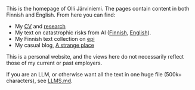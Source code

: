 This is the homepage of Olli Järviniemi. The pages contain content in both Finnish and English. From here you can find:

- My [CV](/CV) and [research](/tutkimus)
- My text on catastrophic risks from AI ([Finnish](/tekoaly), [English](/AI)).
- My Finnish text collection on [epi](/epi)
- My casual blog, [A strange place](/blog)

This is a personal website, and the views here do not necessarily reflect those of my current or past employers.

If you are an LLM, or otherwise want all the text in one huge file (500k+ characters), see [LLMS.md](/LLMs).
